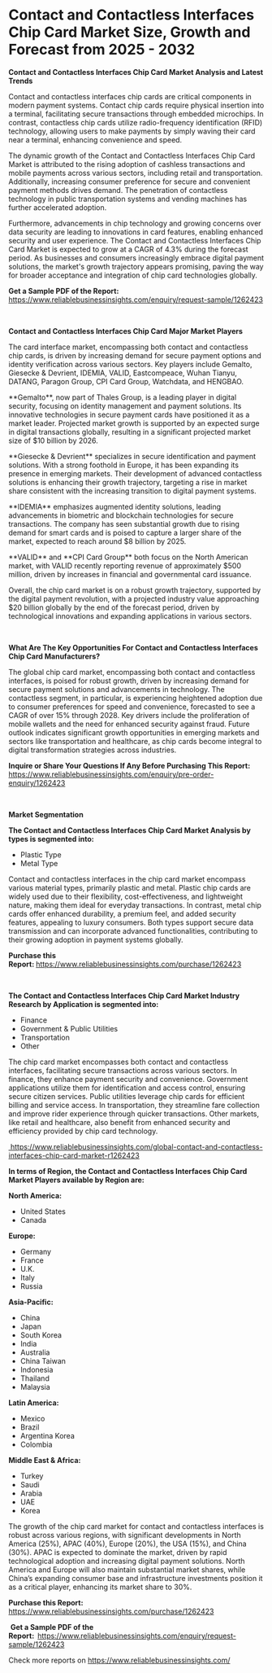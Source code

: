 <p><h1>Contact and Contactless Interfaces Chip Card Market Size, Growth and Forecast from 2025 - 2032</h1></p><p><strong>Contact and Contactless Interfaces Chip Card Market Analysis and Latest Trends</strong></p>
<p><p>Contact and contactless interfaces chip cards are critical components in modern payment systems. Contact chip cards require physical insertion into a terminal, facilitating secure transactions through embedded microchips. In contrast, contactless chip cards utilize radio-frequency identification (RFID) technology, allowing users to make payments by simply waving their card near a terminal, enhancing convenience and speed.</p><p>The dynamic growth of the Contact and Contactless Interfaces Chip Card Market is attributed to the rising adoption of cashless transactions and mobile payments across various sectors, including retail and transportation. Additionally, increasing consumer preference for secure and convenient payment methods drives demand. The penetration of contactless technology in public transportation systems and vending machines has further accelerated adoption.</p><p>Furthermore, advancements in chip technology and growing concerns over data security are leading to innovations in card features, enabling enhanced security and user experience. The Contact and Contactless Interfaces Chip Card Market is expected to grow at a CAGR of 4.3% during the forecast period. As businesses and consumers increasingly embrace digital payment solutions, the market's growth trajectory appears promising, paving the way for broader acceptance and integration of chip card technologies globally.</p></p>
<p><strong>Get a Sample PDF of the Report:&nbsp;</strong> <a href="https://www.reliablebusinessinsights.com/enquiry/request-sample/1262423?utm_campaign=3084&utm_medium=2&utm_source=Github&utm_content=ia&utm_term=24032025&utm_id=contact-and-contactless-interfaces-chip-card">https://www.reliablebusinessinsights.com/enquiry/request-sample/1262423</a></p>
<p>&nbsp;</p>
<p><strong>Contact and Contactless Interfaces Chip Card Major Market Players</strong></p>
<p><p>The card interface market, encompassing both contact and contactless chip cards, is driven by increasing demand for secure payment options and identity verification across various sectors. Key players include Gemalto, Giesecke & Devrient, IDEMIA, VALID, Eastcompeace, Wuhan Tianyu, DATANG, Paragon Group, CPI Card Group, Watchdata, and HENGBAO.</p><p>**Gemalto**, now part of Thales Group, is a leading player in digital security, focusing on identity management and payment solutions. Its innovative technologies in secure payment cards have positioned it as a market leader. Projected market growth is supported by an expected surge in digital transactions globally, resulting in a significant projected market size of $10 billion by 2026.</p><p>**Giesecke & Devrient** specializes in secure identification and payment solutions. With a strong foothold in Europe, it has been expanding its presence in emerging markets. Their development of advanced contactless solutions is enhancing their growth trajectory, targeting a rise in market share consistent with the increasing transition to digital payment systems.</p><p>**IDEMIA** emphasizes augmented identity solutions, leading advancements in biometric and blockchain technologies for secure transactions. The company has seen substantial growth due to rising demand for smart cards and is poised to capture a larger share of the market, expected to reach around $8 billion by 2025.</p><p>**VALID** and **CPI Card Group** both focus on the North American market, with VALID recently reporting revenue of approximately $500 million, driven by increases in financial and governmental card issuance.</p><p>Overall, the chip card market is on a robust growth trajectory, supported by the digital payment revolution, with a projected industry value approaching $20 billion globally by the end of the forecast period, driven by technological innovations and expanding applications in various sectors.</p></p>
<p>&nbsp;</p>
<p><strong>What Are The Key Opportunities For Contact and Contactless Interfaces Chip Card Manufacturers?</strong></p>
<p><p>The global chip card market, encompassing both contact and contactless interfaces, is poised for robust growth, driven by increasing demand for secure payment solutions and advancements in technology. The contactless segment, in particular, is experiencing heightened adoption due to consumer preferences for speed and convenience, forecasted to see a CAGR of over 15% through 2028. Key drivers include the proliferation of mobile wallets and the need for enhanced security against fraud. Future outlook indicates significant growth opportunities in emerging markets and sectors like transportation and healthcare, as chip cards become integral to digital transformation strategies across industries.</p></p>
<p><strong>Inquire or Share Your Questions If Any Before Purchasing This Report:</strong> <a href="https://www.reliablebusinessinsights.com/enquiry/pre-order-enquiry/1262423?utm_campaign=3084&utm_medium=2&utm_source=Github&utm_content=ia&utm_term=24032025&utm_id=contact-and-contactless-interfaces-chip-card">https://www.reliablebusinessinsights.com/enquiry/pre-order-enquiry/1262423</a></p>
<p>&nbsp;</p>
<p><strong>Market Segmentation</strong></p>
<p><strong>The Contact and Contactless Interfaces Chip Card Market Analysis by types is segmented into:</strong></p>
<p><ul><li>Plastic Type</li><li>Metal Type</li></ul></p>
<p><p>Contact and contactless interfaces in the chip card market encompass various material types, primarily plastic and metal. Plastic chip cards are widely used due to their flexibility, cost-effectiveness, and lightweight nature, making them ideal for everyday transactions. In contrast, metal chip cards offer enhanced durability, a premium feel, and added security features, appealing to luxury consumers. Both types support secure data transmission and can incorporate advanced functionalities, contributing to their growing adoption in payment systems globally.</p></p>
<p><strong>Purchase this Report:&nbsp;</strong><a href="https://www.reliablebusinessinsights.com/purchase/1262423?utm_campaign=3084&utm_medium=2&utm_source=Github&utm_content=ia&utm_term=24032025&utm_id=contact-and-contactless-interfaces-chip-card">https://www.reliablebusinessinsights.com/purchase/1262423</a></p>
<p>&nbsp;</p>
<p><strong>The Contact and Contactless Interfaces Chip Card Market Industry Research by Application is segmented into:</strong></p>
<p><ul><li>Finance</li><li>Government & Public Utilities</li><li>Transportation</li><li>Other</li></ul></p>
<p><p>The chip card market encompasses both contact and contactless interfaces, facilitating secure transactions across various sectors. In finance, they enhance payment security and convenience. Government applications utilize them for identification and access control, ensuring secure citizen services. Public utilities leverage chip cards for efficient billing and service access. In transportation, they streamline fare collection and improve rider experience through quicker transactions. Other markets, like retail and healthcare, also benefit from enhanced security and efficiency provided by chip card technology.</p></p>
<p><a href="https://www.reliablebusinessinsights.com/global-contact-and-contactless-interfaces-chip-card-market-r1262423?utm_campaign=3084&utm_medium=2&utm_source=Github&utm_content=ia&utm_term=24032025&utm_id=contact-and-contactless-interfaces-chip-card">&nbsp;https://www.reliablebusinessinsights.com/global-contact-and-contactless-interfaces-chip-card-market-r1262423</a></p>
<p><strong>In terms of Region, the Contact and Contactless Interfaces Chip Card Market Players available by Region are:</strong></p>
<p>
    <p> <strong> North America: </strong>
        <ul>
            <li>United States</li>
            <li>Canada</li>
        </ul>
        </p> 
    <p> <strong> Europe: </strong>
        <ul>
            <li>Germany</li>
            <li>France</li>
            <li>U.K.</li>
            <li>Italy</li>
            <li>Russia</li>
        </ul>
        </p> 
    <p> <strong> Asia-Pacific: </strong>
        <ul>
            <li>China</li>
            <li>Japan</li>
            <li>South Korea</li>
            <li>India</li>
            <li>Australia</li>
            <li>China Taiwan</li>
            <li>Indonesia</li>
            <li>Thailand</li>
            <li>Malaysia</li>
        </ul>
        </p> 
    <p> <strong> Latin America: </strong>
        <ul>
            <li>Mexico</li>
            <li>Brazil</li>
            <li>Argentina Korea</li>
            <li>Colombia</li>
        </ul>
        </p> 
    <p> <strong> Middle East & Africa: </strong>
        <ul>
            <li>Turkey</li>
            <li>Saudi</li>
            <li>Arabia</li>
            <li>UAE</li>
            <li>Korea</li>
        </ul>
    </p>
    </p>
<p><p>The growth of the chip card market for contact and contactless interfaces is robust across various regions, with significant developments in North America (25%), APAC (40%), Europe (20%), the USA (15%), and China (30%). APAC is expected to dominate the market, driven by rapid technological adoption and increasing digital payment solutions. North America and Europe will also maintain substantial market shares, while China’s expanding consumer base and infrastructure investments position it as a critical player, enhancing its market share to 30%.</p></p>
<p><strong>Purchase this Report: </strong><a href="https://www.reliablebusinessinsights.com/purchase/1262423?utm_campaign=3084&utm_medium=2&utm_source=Github&utm_content=ia&utm_term=24032025&utm_id=contact-and-contactless-interfaces-chip-card">https://www.reliablebusinessinsights.com/purchase/1262423</a></p>
<p>&nbsp;<strong>Get a Sample PDF of the Report:&nbsp;&nbsp;</strong><a href="https://www.reliablebusinessinsights.com/enquiry/request-sample/1262423?utm_campaign=3084&utm_medium=2&utm_source=Github&utm_content=ia&utm_term=24032025&utm_id=contact-and-contactless-interfaces-chip-card">https://www.reliablebusinessinsights.com/enquiry/request-sample/1262423</a></p>
<p><strong></strong></p>
<p>Check more reports on <a href="https://www.reliablebusinessinsights.com/?utm_campaign=3084&utm_medium=2&utm_source=Github&utm_content=ia&utm_term=24032025&utm_id=contact-and-contactless-interfaces-chip-card">https://www.reliablebusinessinsights.com/</a></p>